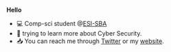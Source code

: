 **Hello**
* :computer: Comp-sci student @[ESI-SBA](https://www.esi-sba.dz/)
* :open_book: trying to learn more about Cyber Security.
* :inbox_tray: You can reach me through [Twitter](https://twitter.com/ouahabss) or my [website](https://ouahabs.github.io).
